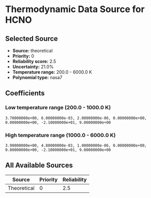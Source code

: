 # Thermodynamic Data Source for HCNO

## Selected Source
- **Source:** theoretical
- **Priority:** 0
- **Reliability score:** 2.5
- **Uncertainty:** 21.0%
- **Temperature range:** 200.0 - 6000.0 K
- **Polynomial type:** nasa7

## Coefficients
### Low temperature range (200.0 - 1000.0 K)
```
3.70000000e+00, 6.00000000e-03, 2.00000000e-06, 0.00000000e+00, 0.00000000e+00, -2.10000000e+01, 9.00000000e+00
```

### High temperature range (1000.0 - 6000.0 K)
```
3.90000000e+00, 4.80000000e-03, 1.00000000e-06, 0.00000000e+00, 0.00000000e+00, -2.10000000e+01, 9.00000000e+00
```

## All Available Sources
| Source | Priority | Reliability |
|--------|----------|-------------|
| Theoretical | 0 | 2.5 |
